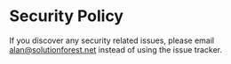 # Security Policy

If you discover any security related issues, please email alan@solutionforest.net instead of using the issue tracker.
